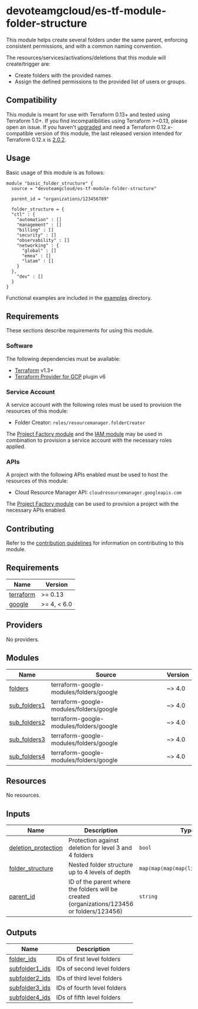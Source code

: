 # devoteamgcloud/es-tf-module-folder-structure

This module helps create several folders under the same parent, enforcing consistent permissions, and with a common naming convention.

The resources/services/activations/deletions that this module will create/trigger are:

- Create folders with the provided names
- Assign the defined permissions to the provided list of users or groups.

## Compatibility

 This module is meant for use with Terraform 0.13+ and tested using Terraform 1.0+. If you find incompatibilities using Terraform >=0.13, please open an issue.
 If you haven't [upgraded](https://www.terraform.io/upgrade-guides/0-13.html)
  and need a Terraform 0.12.x-compatible version of this module, the last released version intended for
  Terraform 0.12.x is [2.0.2](https://registry.terraform.io/modules/terraform-google-modules/folders/google/2.0.2).

## Usage

Basic usage of this module is as follows:

```hcl
module "basic_folder_structure" {
  source = "devoteamgcloud/es-tf-module-folder-structure"
  
  parent_id = "organizations/123456789"
  
  folder_structure = {
  "ctl" : {
    "automation" : []
    "management" : []
    "billing" : []
    "security" : []
    "observability" : []
    "networking" : {
      "global" : []
      "emea" : []
      "latam" : []
    }
  },
    "dev" : []
  }
}

```

Functional examples are included in the
[examples](./examples/) directory.

<!-- BEGINNING OF PRE-COMMIT-TERRAFORM DOCS HOOK -->


<!-- END OF PRE-COMMIT-TERRAFORM DOCS HOOK -->

## Requirements

These sections describe requirements for using this module.

### Software

The following dependencies must be available:

- [Terraform][terraform] v1.3+
- [Terraform Provider for GCP][terraform-provider-gcp] plugin v6

### Service Account

A service account with the following roles must be used to provision
the resources of this module:

- Folder Creator: `roles/resourcemanager.folderCreator`

The [Project Factory module][project-factory-module] and the
[IAM module][iam-module] may be used in combination to provision a
service account with the necessary roles applied.

### APIs

A project with the following APIs enabled must be used to host the
resources of this module:

- Cloud Resource Manager API: `cloudresourcemanager.googleapis.com`

The [Project Factory module][project-factory-module] can be used to
provision a project with the necessary APIs enabled.

## Contributing

Refer to the [contribution guidelines](./CONTRIBUTING.md) for
information on contributing to this module.

[iam-module]: https://registry.terraform.io/modules/terraform-google-modules/iam/google
[project-factory-module]: https://registry.terraform.io/modules/terraform-google-modules/project-factory/google
[terraform-provider-gcp]: https://www.terraform.io/docs/providers/google/index.html
[terraform]: https://www.terraform.io/downloads.html
<!-- BEGIN_TF_DOCS -->
## Requirements

| Name | Version |
|------|---------|
| <a name="requirement_terraform"></a> [terraform](#requirement\_terraform) | >= 0.13 |
| <a name="requirement_google"></a> [google](#requirement\_google) | >= 4, < 6.0 |

## Providers

No providers.

## Modules

| Name | Source | Version |
|------|--------|---------|
| <a name="module_folders"></a> [folders](#module\_folders) | terraform-google-modules/folders/google | ~> 4.0 |
| <a name="module_sub_folders1"></a> [sub\_folders1](#module\_sub\_folders1) | terraform-google-modules/folders/google | ~> 4.0 |
| <a name="module_sub_folders2"></a> [sub\_folders2](#module\_sub\_folders2) | terraform-google-modules/folders/google | ~> 4.0 |
| <a name="module_sub_folders3"></a> [sub\_folders3](#module\_sub\_folders3) | terraform-google-modules/folders/google | ~> 4.0 |
| <a name="module_sub_folders4"></a> [sub\_folders4](#module\_sub\_folders4) | terraform-google-modules/folders/google | ~> 4.0 |

## Resources

No resources.

## Inputs

| Name | Description | Type | Default | Required |
|------|-------------|------|---------|:--------:|
| <a name="input_deletion_protection"></a> [deletion\_protection](#input\_deletion\_protection) | Protection against deletion for level 3 and 4 folders | `bool` | `false` | no |
| <a name="input_folder_structure"></a> [folder\_structure](#input\_folder\_structure) | Nested folder structure up to 4 levels of depth | `map(map(map(map(list(string)))))` | n/a | yes |
| <a name="input_parent_id"></a> [parent\_id](#input\_parent\_id) | ID of the parent where the folders will be created (organizations/123456 or folders/123456) | `string` | n/a | yes |

## Outputs

| Name | Description |
|------|-------------|
| <a name="output_folder_ids"></a> [folder\_ids](#output\_folder\_ids) | IDs of first level folders |
| <a name="output_subfolder1_ids"></a> [subfolder1\_ids](#output\_subfolder1\_ids) | IDs of second level folders |
| <a name="output_subfolder2_ids"></a> [subfolder2\_ids](#output\_subfolder2\_ids) | IDs of third level folders |
| <a name="output_subfolder3_ids"></a> [subfolder3\_ids](#output\_subfolder3\_ids) | IDs of fourth level folders |
| <a name="output_subfolder4_ids"></a> [subfolder4\_ids](#output\_subfolder4\_ids) | IDs of fifth level folders |
<!-- END_TF_DOCS -->